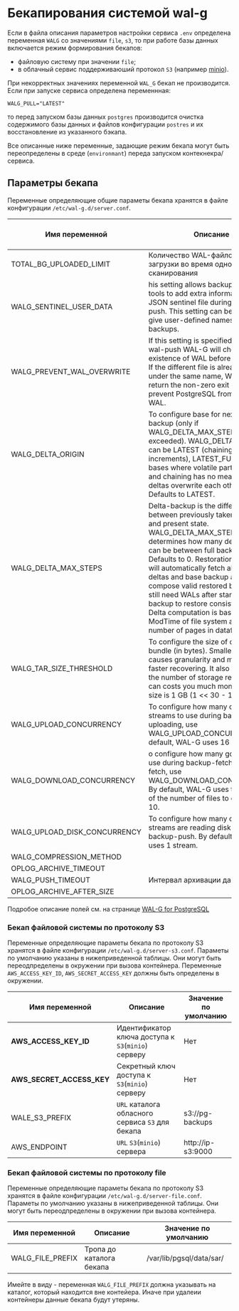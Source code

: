 # Бекапирования системой wal-g

Если в файла описания параметров настройки сервиса `.env`
определена переменная `WALG` со значениями `file`, `s3`, то при работе базы данных
включается режим формирования бекапов:
- файловую систему при значении `file`;
- в облачный сервис поддерживаюший протокол `S3` (например [minio](https://hub.docker.com/r/minio/minio)).

При некорректных значениях переменной `WAL_G` бекап не производится.
Если при запуске сервиса определена переменнная:
```
WALG_PULL="LATEST"
```
то перед запуском базы данных `postgres`
производится очистка содержимого базы данных и файлов конфигурации `postres`
и их восстановление из указанного бэкапа.

Все описанные ниже переменные, задающие режим бекапа могут быть переопределены в среде (`environmant`) переда запуском контекнекра/ сервиса.

## Параметры бекапа
Переменные определяющие общие параметы бекапа хранятся в файле конфигурации
`/etc/wal-g.d/server.conf`.

Имя переменной | Описание |Значение по умолчанию
-------------|----------|------------------
TOTAL_BG_UPLOADED_LIMIT | Количество WAL-файлов для загрузки во время одного сканирования  | 1024
WALG_SENTINEL_USER_DATA | his setting allows backup automation tools to add extra information to JSON sentinel file during backup-push. This setting can be used e.g. to give user-defined names to backups.  | '' - пустая строка
WALG_PREVENT_WAL_OVERWRITE | If this setting is specified, during wal-push WAL-G will check the existence of WAL before uploading it. If the different file is already archived under the same name, WAL-G will return the non-zero exit code to prevent PostgreSQL from removing WAL.  | 1
WALG_DELTA_ORIGIN | To configure base for next delta backup (only if WALG_DELTA_MAX_STEPS is not exceeded). WALG_DELTA_ORIGIN can be LATEST (chaining increments), LATEST_FULL (for bases where volatile part is compact and chaining has no meaning - deltas overwrite each other). Defaults to LATEST.  | LATEST
WALG_DELTA_MAX_STEPS | Delta-backup is the difference between previously taken backup and present state. WALG_DELTA_MAX_STEPS determines how many delta backups can be between full backups. Defaults to 0. Restoration process will automatically fetch all necessary deltas and base backup and compose valid restored backup (you still need WALs after start of last backup to restore consistent cluster). Delta computation is based on ModTime of file system and LSN number of pages in datafiles.  | 7
WALG_TAR_SIZE_THRESHOLD |  To configure the size of one backup bundle (in bytes). Smaller size causes granularity and more optimal, faster recovering. It also increases the number of storage requests, so it can costs you much money. Default size is 1 GB (1 << 30 - 1 bytes). | 109051904
WALG_UPLOAD_CONCURRENCY |  To configure how many concurrency streams to use during backup uploading, use WALG_UPLOAD_CONCURRENCY. By default, WAL-G uses 16 streams. | 16
WALG_DOWNLOAD_CONCURRENCY | o configure how many goroutines to use during backup-fetch and wal-fetch, use WALG_DOWNLOAD_CONCURRENCY. By default, WAL-G uses the minimum of the number of files to extract and 10.  | 10
WALG_UPLOAD_DISK_CONCURRENCY | To configure how many concurrency streams are reading disk during backup-push. By default, WAL-G uses 1 stream.  | 1
WALG_COMPRESSION_METHOD |   | brotli
OPLOG_ARCHIVE_TIMEOUT |   | 60
WALG_PUSH_TIMEOUT | Интервал архивации данных | 300 
OPLOG_ARCHIVE_AFTER_SIZE |   | 33554432

Подробое описание полей см. на странице [WAL-G for PostgreSQL](https://github.com/wal-g/wal-g/blob/master/PostgreSQL.md)

### Бекап файловой системы по протоколу S3

Переменные определяющие параметы бекапа по протоколу S3 хранятся в файле конфигурации
`/etc/wal-g.d/server-s3.conf`. 
Параметы по умолчанию указаны в нижеприведенной таблицы.
Они могут быть переодпределены в окружении при вызова контейнера.
Переменные `AWS_ACCESS_KEY_ID`, `AWS_SECRET_ACCESS_KEY` должны быть определены в окружении.

Имя переменной | Описание |Значение по умолчанию
-------------|----------|------------------
**AWS_ACCESS_KEY_ID** | Идентификатор ключа доступа к `S3`(`minio`) серверу | Нет
**AWS_SECRET_ACCESS_KEY**| Секретный ключ доступа к `S3`(`minio`) серверу | Нет
WALE_S3_PREFIX | `URL` каталога обласного сервиса `S3` для бекапа  | s3://pg-backups
AWS_ENDPOINT | `URL` `S3`(`minio`) сервера | http://ip-s3:9000

### Бекап файловой системы по протоколу file

Переменные определяющие параметы бекапа по протоколу S3 хранятся в файле конфигурации
`/etc/wal-g.d/server-file.conf`. 
Параметы по умолчанию указаны в нижеприведенной таблицы.
Они могут быть переодпределены в окружении при вызова контейнера.

Имя переменной | Описание |Значение по умолчанию
-------------|----------|------------------
WALG_FILE_PREFIX | Тропа до каталога бекапа | /var/lib/pgsql/data/sar/

Имейте в виду - переменная `WALG_FILE_PREFIX` должна указывать на каталог, который находится вне контейера.
Иначе при удалеии контейнеры данные бекапа будут утеряны.




